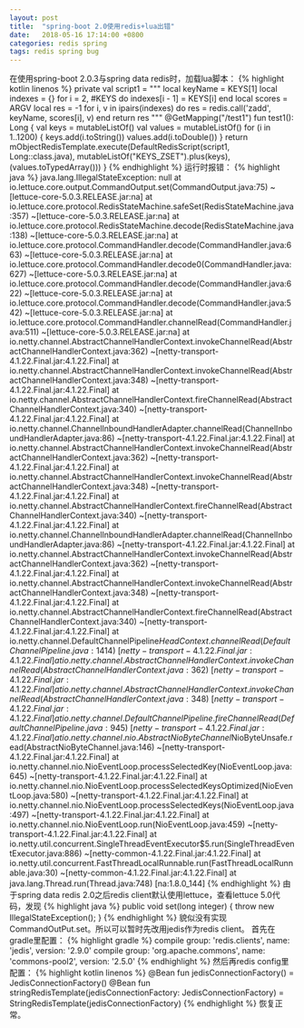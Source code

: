 ```yaml
---
layout: post
title:  "spring-boot 2.0使用redis+lua出错"
date:   2018-05-16 17:14:00 +0800
categories: redis spring
tags: redis spring bug
---
```

在使用spring-boot 2.0.3与spring data redis时，加载lua脚本：
{% highlight kotlin linenos %}
private val script1 = """
        local keyName = KEYS[1]
        local indexes = {}
        for i = 2, #KEYS do
            indexes[i - 1] = KEYS[i]
        end
        local scores = ARGV
        local res = -1
        for i, v in ipairs(indexes) do
            res = redis.call('zadd', keyName, scores[i], v)
        end
        return res
    """
    @GetMapping("/test1")
    fun test1(): Long {
        val keys = mutableListOf<String>()
        val values = mutableListOf<Double>()
        for (i in 1..1200) {
            keys.add(i.toString())
            values.add(i.toDouble())
        }
        return mObjectRedisTemplate.execute(DefaultRedisScript(script1, Long::class.java), mutableListOf("KEYS_ZSET").plus(keys), (values.toTypedArray()))
    }
{% endhighlight %}
运行时报错：
{% highlight java %}
java.lang.IllegalStateException: null
	at io.lettuce.core.output.CommandOutput.set(CommandOutput.java:75) ~[lettuce-core-5.0.3.RELEASE.jar:na]
	at io.lettuce.core.protocol.RedisStateMachine.safeSet(RedisStateMachine.java:357) ~[lettuce-core-5.0.3.RELEASE.jar:na]
	at io.lettuce.core.protocol.RedisStateMachine.decode(RedisStateMachine.java:138) ~[lettuce-core-5.0.3.RELEASE.jar:na]
	at io.lettuce.core.protocol.CommandHandler.decode(CommandHandler.java:663) ~[lettuce-core-5.0.3.RELEASE.jar:na]
	at io.lettuce.core.protocol.CommandHandler.decode0(CommandHandler.java:627) ~[lettuce-core-5.0.3.RELEASE.jar:na]
	at io.lettuce.core.protocol.CommandHandler.decode(CommandHandler.java:622) ~[lettuce-core-5.0.3.RELEASE.jar:na]
	at io.lettuce.core.protocol.CommandHandler.decode(CommandHandler.java:542) ~[lettuce-core-5.0.3.RELEASE.jar:na]
	at io.lettuce.core.protocol.CommandHandler.channelRead(CommandHandler.java:511) ~[lettuce-core-5.0.3.RELEASE.jar:na]
	at io.netty.channel.AbstractChannelHandlerContext.invokeChannelRead(AbstractChannelHandlerContext.java:362) ~[netty-transport-4.1.22.Final.jar:4.1.22.Final]
	at io.netty.channel.AbstractChannelHandlerContext.invokeChannelRead(AbstractChannelHandlerContext.java:348) ~[netty-transport-4.1.22.Final.jar:4.1.22.Final]
	at io.netty.channel.AbstractChannelHandlerContext.fireChannelRead(AbstractChannelHandlerContext.java:340) ~[netty-transport-4.1.22.Final.jar:4.1.22.Final]
	at io.netty.channel.ChannelInboundHandlerAdapter.channelRead(ChannelInboundHandlerAdapter.java:86) ~[netty-transport-4.1.22.Final.jar:4.1.22.Final]
	at io.netty.channel.AbstractChannelHandlerContext.invokeChannelRead(AbstractChannelHandlerContext.java:362) ~[netty-transport-4.1.22.Final.jar:4.1.22.Final]
	at io.netty.channel.AbstractChannelHandlerContext.invokeChannelRead(AbstractChannelHandlerContext.java:348) ~[netty-transport-4.1.22.Final.jar:4.1.22.Final]
	at io.netty.channel.AbstractChannelHandlerContext.fireChannelRead(AbstractChannelHandlerContext.java:340) ~[netty-transport-4.1.22.Final.jar:4.1.22.Final]
	at io.netty.channel.ChannelInboundHandlerAdapter.channelRead(ChannelInboundHandlerAdapter.java:86) ~[netty-transport-4.1.22.Final.jar:4.1.22.Final]
	at io.netty.channel.AbstractChannelHandlerContext.invokeChannelRead(AbstractChannelHandlerContext.java:362) ~[netty-transport-4.1.22.Final.jar:4.1.22.Final]
	at io.netty.channel.AbstractChannelHandlerContext.invokeChannelRead(AbstractChannelHandlerContext.java:348) ~[netty-transport-4.1.22.Final.jar:4.1.22.Final]
	at io.netty.channel.AbstractChannelHandlerContext.fireChannelRead(AbstractChannelHandlerContext.java:340) ~[netty-transport-4.1.22.Final.jar:4.1.22.Final]
	at io.netty.channel.DefaultChannelPipeline$HeadContext.channelRead(DefaultChannelPipeline.java:1414) ~[netty-transport-4.1.22.Final.jar:4.1.22.Final]
	at io.netty.channel.AbstractChannelHandlerContext.invokeChannelRead(AbstractChannelHandlerContext.java:362) ~[netty-transport-4.1.22.Final.jar:4.1.22.Final]
	at io.netty.channel.AbstractChannelHandlerContext.invokeChannelRead(AbstractChannelHandlerContext.java:348) ~[netty-transport-4.1.22.Final.jar:4.1.22.Final]
	at io.netty.channel.DefaultChannelPipeline.fireChannelRead(DefaultChannelPipeline.java:945) ~[netty-transport-4.1.22.Final.jar:4.1.22.Final]
	at io.netty.channel.nio.AbstractNioByteChannel$NioByteUnsafe.read(AbstractNioByteChannel.java:146) ~[netty-transport-4.1.22.Final.jar:4.1.22.Final]
	at io.netty.channel.nio.NioEventLoop.processSelectedKey(NioEventLoop.java:645) ~[netty-transport-4.1.22.Final.jar:4.1.22.Final]
	at io.netty.channel.nio.NioEventLoop.processSelectedKeysOptimized(NioEventLoop.java:580) ~[netty-transport-4.1.22.Final.jar:4.1.22.Final]
	at io.netty.channel.nio.NioEventLoop.processSelectedKeys(NioEventLoop.java:497) ~[netty-transport-4.1.22.Final.jar:4.1.22.Final]
	at io.netty.channel.nio.NioEventLoop.run(NioEventLoop.java:459) ~[netty-transport-4.1.22.Final.jar:4.1.22.Final]
	at io.netty.util.concurrent.SingleThreadEventExecutor$5.run(SingleThreadEventExecutor.java:886) ~[netty-common-4.1.22.Final.jar:4.1.22.Final]
	at io.netty.util.concurrent.FastThreadLocalRunnable.run(FastThreadLocalRunnable.java:30) ~[netty-common-4.1.22.Final.jar:4.1.22.Final]
	at java.lang.Thread.run(Thread.java:748) [na:1.8.0_144]
{% endhighlight %}
由于spring data redis 2.0之后redis client默认使用lettuce，查看lettuce 5.0代码，发现
{% highlight java %}
public void set(long integer) {
    throw new IllegalStateException();
}
{% endhighlight %}
貌似没有实现CommandOutPut.set。所以可以暂时先改用jedis作为redis client。
首先在gradle里配置：
{% highlight gradle %}
compile group: 'redis.clients', name: 'jedis', version: '2.9.0'
compile group: 'org.apache.commons', name: 'commons-pool2', version: '2.5.0'
{% endhighlight %}
然后再redis config里配置：
{% highlight kotlin linenos %}
@Bean
fun jedisConnectionFactory() = JedisConnectionFactory()
@Bean
fun stringRedisTemplate(jedisConnectionFactory: JedisConnectionFactory) = StringRedisTemplate(jedisConnectionFactory)
{% endhighlight %}
恢复正常。
